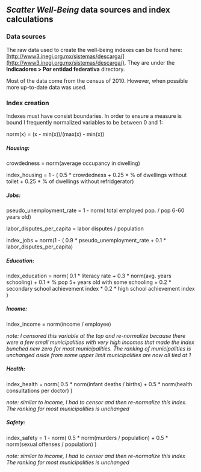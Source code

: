## *Scatter Well-Being* data sources and index calculations

### Data sources

The raw data used to create the well-being indexes can be found here:
[http://www3.inegi.org.mx/sistemas/descarga/](http://www3.inegi.org.mx/sistemas/descarga/). They are under the **Indicadores > Por entidad federativa** directory.

Most of the data come from the census of 2010. However, when possible more up-to-date data was used.

### Index creation

Indexes must have consist boundaries.
In order to ensure a measure is bound I frequently normalized variables to be between 0 and 1:

norm(x) = (x - min(x))/(max(x) - min(x))

##### Housing:

crowdedness = norm(average occupancy in dwelling)

index_housing = 1 - ( 0.5 \* crowdedness + 0.25 \* % of dwellings without toilet + 0.25 \* % of dwellings without refridgerator)


##### Jobs:

pseudo_unemployment_rate = 1 - norm( total employed pop. / pop 6-60 years old)

labor_disputes_per_capita = labor disputes / population

index_jobs = norm(1 - ( 0.9 \* pseudo_unemployment_rate + 0.1 \* labor_disputes_per_capita)

##### Education:
index_education = norm(
  0.1 \* literacy rate +
  0.3 \* norm(avg. years schooling) +
  0.1 \* % pop 5+ years old with some schooling +
  0.2 \* secondary school achievement index *
  0.2 \* high school achievement index
  )

##### Income:

index_income = norm(income / employee)

*note: I censored this variable at the top and re-normalize because there were a few small municipalities with very high incomes that made the index bunched new zero for most municipalities. The ranking of municipalities is unchanged aside from some upper limit municipalities are now all tied at 1*


##### Health:

index_health = norm(
  0.5 \* norm(infant deaths / births) +
  0.5 \* norm(health consultations per doctor)
  )

*note: similar to income, I had to censor and then re-normalize this index.
The ranking for most municipalities is unchanged*

##### Safety:

index_safety = 1 - norm(
    0.5 \* norm(murders / population) +
    0.5 \* norm(sexual offenses / population)
  )

*note: similar to income, I had to censor and then re-normalize this index
The ranking for most municipalities is unchanged*
